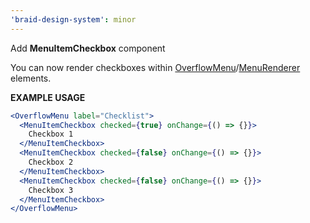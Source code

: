 ```yaml
---
'braid-design-system': minor
---
```


Add **MenuItemCheckbox** component

You can now render checkboxes within [OverflowMenu](https://seek-oss.github.io/braid-design-system/components/OverflowMenu)/[MenuRenderer](https://seek-oss.github.io/braid-design-system/components/MenuRenderer) elements.

**EXAMPLE USAGE**

```jsx
<OverflowMenu label="Checklist">
  <MenuItemCheckbox checked={true} onChange={() => {}}>
    Checkbox 1
  </MenuItemCheckbox>
  <MenuItemCheckbox checked={false} onChange={() => {}}>
    Checkbox 2
  </MenuItemCheckbox>
  <MenuItemCheckbox checked={false} onChange={() => {}}>
    Checkbox 3
  </MenuItemCheckbox>
</OverflowMenu>
```
